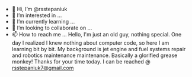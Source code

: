 - 👋 Hi, I’m @rsstepaniuk
- 👀 I’m interested in ...
- 🌱 I’m currently learning ...
- 💞️ I’m looking to collaborate on ...
- 📫 How to reach me ...
Hello, I'm just an old guy, nothing special. One day I realized I knew nothing about computer code, so here I am learning bit by bit. My background is jet engine and fuel systems repair and robotics maintenance
  maintenance. Basically a glorified grease monkey! Thanks for your time today.      I can be reached @ rsstepaniuk7@gmail.com
<!---
rsstepaniuk/rsstepaniuk is a ✨ special ✨ repository because its `README.md` (this file) appears on your GitHub profile.
You can click the Preview link to take a look at your changes.
--->
